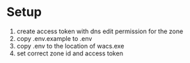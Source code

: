 # Setup

1. create access token with dns edit permission for the zone
2. copy .env.example to .env
3. copy .env to the location of wacs.exe
4. set correct zone id and access token

